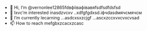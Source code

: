 - 👋 Hi, I’m @vernonlee12865fdвфіівафівавяfsdfsdfdsfsd
- 👀 Ixvc’m interested inasdzvcxv ..xdfgfgdxsd.іфчdasdмячсмячсм
- 🌱 I’m currently lecarning ...asdcxsxzcjgf ...ascxzccxvxcvxcvsad
- 📫 How to reach mefgbxzcacxzcasc
<!---ascadczxcsdavfvcxv
vernonlee12865/verngdfonlee1286gfd5 cxzis a ✨ special ✨ repozxczxczxcsitory because its `README.md` (this file) appears on your GitHub profile.
You can click the Preview likjnsdfk tocvbcv take a look at your changes.
--->
